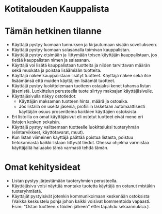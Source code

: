 # Kotitalouden Kauppalista

# Tämän hetkinen tilanne
*  Käyttäjä pystyy luomaan tunnuksen ja kirjautumaan sisään sovellukseen.
*  Käyttäjä pystyy luomaan salasanalla toimivan kauppalistan.
*  Käyttäjä pystyy etsimään ja liittymään toisen käyttäjän kauppalistaan, jos tietää kauppalistan nimen ja salasanan.
*  Käyttäjä voi lisätä kauppalistaan tuotteita ja niiden tarvittavan määrän sekä muokata ja poistaa lisäämiään tuotteita.
*  Käyttäjä näkee kauppalistaan lisätyt tuotteet. Käyttäjä näkee sekä itse lisäämänsä että muiden käyttäjien lisäämät tuotteet.
*  Käyttäjä pystyy luokittelemaan tuotteen ostajaksi kenet tahansa listan jäsenistä. Luokittelun perusteella tuote siirtyy maksajan käyttäjäsivulle.
*  Käyttäjäsivulla näkyy ostotiedot:
    - Käyttäjän maksaman tuotteen hinta, määrä ja ostoaika.
    - Jos listalla on useita jäseniä, profiiliin lasketaan automaattisesti käyttäjän osuus prosentteina kaikkien käyttäjien ostoksista.
*  Eri listoilla on omat käyttäjäsivut eli ostetut tuotteet eivät mene eri listojen kesken sekaisin.
*  Käyttäjä pystyy valitsemaan tuotteelle luokitteluksi tuoteryhmän (elintarvikkeet, käyttötavarat, muut).
*  Kun listan viimeinen käyttäjä päättää poistua listasta, poistuu tietokannasta kaikki listaan liittyvät tiedot. Ohessa ohjelma varmistaa käyttäjältä haluaako tämä varmasti tehdä tämän.

# Omat kehitysideat
*  Listan pystyy järjestämään tuoteryhmien perusteella.
*  Käyttäjäsivu voisi näyttää montako tuotetta käyttäjä on ostanut mistäkin tuoteryhmästä.
*  Käyttäjät pystyisivät jotenkin kommunikoimaan keskenään ostoksista (Vaikka keskustelu pohja johon kaikki voisivat kommentoida vapaasti. Esim: "Ostan tuotteen x töiden jälkeen" ettei tapahdu sekaannuksia.).